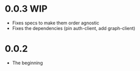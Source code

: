 # 0.0.3 WIP

- Fixes specs to make them order agnostic
- Fixes the dependencies (pin auth-client, add graph-client)

# 0.0.2

- The beginning

